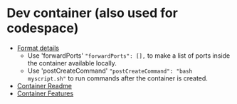 # Dev container (also used for codespace)

- [Format details](https://aka.ms/devcontainer.json)
  - Use 'forwardPorts' `"forwardPorts": [],` to make a list of ports inside the container available locally.
  - Use 'postCreateCommand' `"postCreateCommand": "bash myscript.sh"` to run commands after the container is created.
- [Container Readme](https://github.com/devcontainers/templates/tree/main/src/typescript-node)
- [Container Features](https://containers.dev/features)
